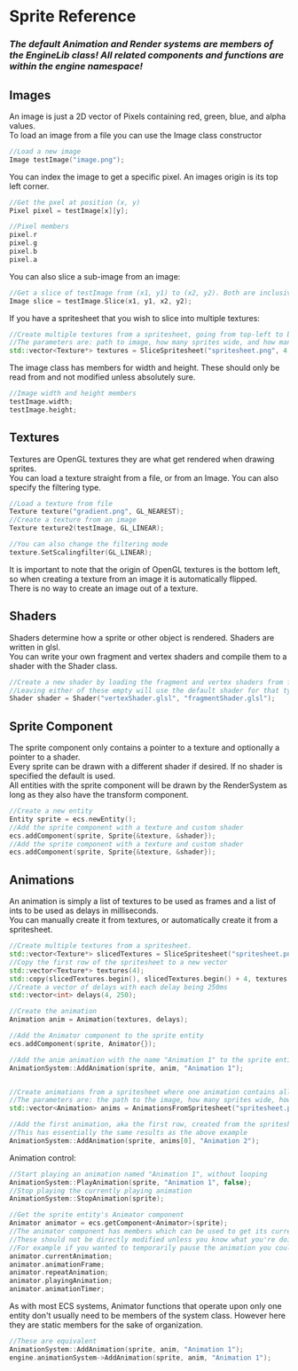 # Sprite Reference

### ***The default Animation and Render systems are members of the EngineLib class! All related components and functions are within the engine namespace!***

## Images

An image is just a 2D vector of Pixels containing red, green, blue, and alpha values.<br>
To load an image from a file you can use the Image class constructor
```cpp
//Load a new image
Image testImage("image.png");
```

You can index the image to get a specific pixel. An images origin is its top left corner.
```cpp
//Get the pxel at position (x, y)
Pixel pixel = testImage[x][y];

//Pixel members
pixel.r
pixel.g
pixel.b
pixel.a
```

You can also slice a sub-image from an image:
```cpp
//Get a slice of testImage from (x1, y1) to (x2, y2). Both are inclusive
Image slice = testImage.Slice(x1, y1, x2, y2);
```

If you have a spritesheet that you wish to slice into multiple textures:
```cpp
//Create multiple textures from a spritesheet, going from top-left to bottom-right.
//The parameters are: path to image, how many sprites wide, and how many sprites tall.
std::vector<Texture*> textures = SliceSpritesheet("spritesheet.png", 4, 6);
```

The image class has members for width and height. These should only be read from and not modified unless absolutely sure.
```cpp
//Image width and height members
testImage.width;
testImage.height;
```

## Textures

Textures are OpenGL textures they are what get rendered when drawing sprites.<br>
You can load a texture straight from a file, or from an Image. You can also specify the filtering type.
```cpp
//Load a texture from file
Texture texture("gradient.png", GL_NEAREST);
//Create a texture from an image
Texture texture2(testImage, GL_LINEAR);

//You can also change the filtering mode
texture.SetScalingfilter(GL_LINEAR);
```

It is important to note that the origin of OpenGL textures is the bottom left, so when creating a texture from an image it is automatically flipped.<br>
There is no way to create an image out of a texture.

## Shaders

Shaders determine how a sprite or other object is rendered. Shaders are written in glsl. <br>
You can write your own fragment and vertex shaders and compile them to a shader with the Shader class.
```cpp
//Create a new shader by loading the fragment and vertex shaders from file
//Leaving either of these empty will use the default shader for that type
Shader shader = Shader("vertexShader.glsl", "fragmentShader.glsl");
```

## Sprite Component

The sprite component only contains a pointer to a texture and optionally a pointer to a shader.<br>
Every sprite can be drawn with a different shader if desired. If no shader is specified the default is used.<br>
All entities with the sprite component will be drawn by the RenderSystem as long as they also have the transform component.
```cpp
//Create a new entity
Entity sprite = ecs.newEntity();
//Add the sprite component with a texture and custom shader
ecs.addComponent(sprite, Sprite{&texture, &shader});
//Add the sprite component with a texture and custom shader
ecs.addComponent(sprite, Sprite{&texture, &shader});
```

## Animations

An animation is simply a list of textures to be used as frames and a list of ints to be used as delays in milliseconds.<br>
You can manually create it from textures, or automatically create it from a spritesheet. <br>

```cpp
//Create multiple textures from a spritesheet.
std::vector<Texture*> slicedTextures = SliceSpritesheet("spritesheet.png", 4, 6);
//Copy the first row of the spritesheet to a new vector
std::vector<Texture*> textures(4);
std::copy(slicedTextures.begin(), slicedTextures.begin() + 4, textures.begin());
//Create a vector of delays with each delay being 250ms
std::vector<int> delays(4, 250);

//Create the animation
Animation anim = Animation(textures, delays);

//Add the Animator component to the sprite entity
ecs.addComponent(sprite, Animator{});

//Add the anim animation with the name "Animation 1" to the sprite entity
AnimationSystem::AddAnimation(sprite, anim, "Animation 1");


//Create animations from a spritesheet where one animation contains all the textures from one row of the spritesheet
//The parameters are: the path to the image, how many sprites wide, how many sprites tall, and a vector of delays for each frame
std::vector<Animation> anims = AnimationsFromSpritesheet("spritesheet.png", 4, 6, vector<int>(24, 250));

//Add the first animation, aka the first row, created from the spritesheet
//This has essentially the same results as the above example
AnimationSystem::AddAnimation(sprite, anims[0], "Animation 2");
```

Animation control:
```cpp
//Start playing an animation named "Animation 1", without looping
AnimationSystem::PlayAnimation(sprite, "Animation 1", false);
//Stop playing the currently playing animation
AnimationSystem::StopAnimation(sprite);

//Get the sprite entity's Animator component
Animator animator = ecs.getComponent<Animator>(sprite);
//The animator component has members which can be used to get its current state.
//These should not be directly modified unless you know what you're doing. 
//For example if you wanted to temporarily pause the animation you could change playingAnimation to false.
animator.currentAnimation;
animator.animationFrame;
animator.repeatAnimation;
animator.playingAnimation;
animator.animationTimer;
```

As with most ECS systems, Animator functions that operate upon only one entity don't usually need to be members of the system class. However here they are static members for the sake of organization.
```cpp
//These are equivalent
AnimationSystem::AddAnimation(sprite, anim, "Animation 1");
engine.animationSystem->AddAnimation(sprite, anim, "Animation 1");
```